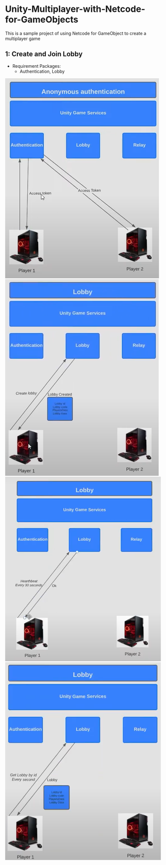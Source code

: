 # Unity-Multiplayer-with-Netcode-for-GameObjects
This is a sample project of using Netcode for GameObject to create a multiplayer game


## 1: Create and Join Lobby
- Requirement Packages: 
    - Authentication, Lobby

![](images/multiplayer_1.png)
![](images/multiplayer_2.png)
![](images/multiplayer_3.png)
![](images/multiplayer_4.png)